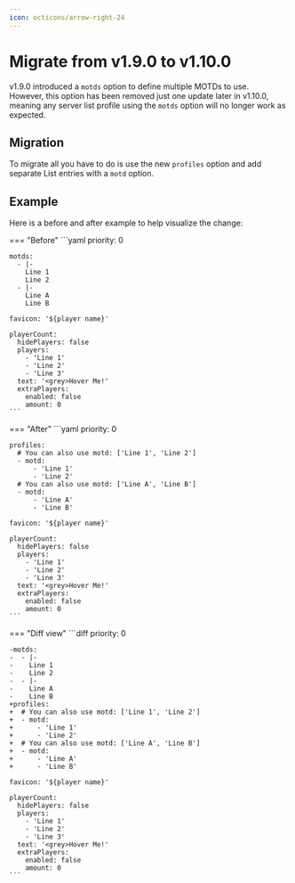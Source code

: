 ```yaml
---
icon: octicons/arrow-right-24
---
```


# Migrate from v1.9.0 to v1.10.0

v1.9.0 introduced a `motds` option to define multiple MOTDs to use.  
However, this option has been removed just one update later in v1.10.0, meaning any server list profile using the `motds` option will no longer work as expected.

## Migration

To migrate all you have to do is use the new `profiles` option and add separate List entries with a `motd` option.

## Example

Here is a before and after example to help visualize the change:

=== "Before"
    ```yaml
    priority: 0

    motds:
      - |-
        Line 1
        Line 2
      - |-
        Line A
        Line B
    
    favicon: '${player name}'

    playerCount:
      hidePlayers: false
      players:
        - 'Line 1'
        - 'Line 2'
        - 'Line 3'
      text: '<grey>Hover Me!'
      extraPlayers:
        enabled: false
        amount: 0
    ```
=== "After"
    ```yaml
    priority: 0
    
    profiles:
      # You can also use motd: ['Line 1', 'Line 2']
      - motd:
          - 'Line 1'
          - 'Line 2'
      # You can also use motd: ['Line A', 'Line B']
      - motd:
          - 'Line A'
          - 'Line B'
    
    favicon: '${player name}'
    
    playerCount:
      hidePlayers: false
      players:
        - 'Line 1'
        - 'Line 2'
        - 'Line 3'
      text: '<grey>Hover Me!'
      extraPlayers:
        enabled: false
        amount: 0
    ```
=== "Diff view"
    ```diff
    priority: 0

    -motds:
    -  - |-
    -    Line 1
    -    Line 2
    -  - |-
    -    Line A
    -    Line B
    +profiles:
    +  # You can also use motd: ['Line 1', 'Line 2']
    +  - motd:
    +      - 'Line 1'
    +      - 'Line 2'
    +  # You can also use motd: ['Line A', 'Line B']
    +  - motd:
    +      - 'Line A'
    +      - 'Line B'
    
    favicon: '${player name}'
    
    playerCount:
      hidePlayers: false
      players:
        - 'Line 1'
        - 'Line 2'
        - 'Line 3'
      text: '<grey>Hover Me!'
      extraPlayers:
        enabled: false
        amount: 0
    ```
